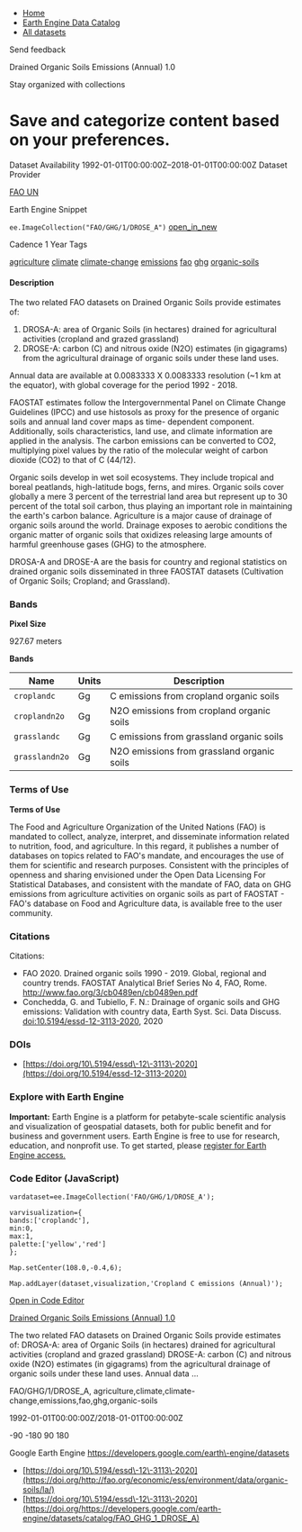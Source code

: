 



* [Home](https://developers.google.com/)
* [Earth Engine Data Catalog](https://developers.google.com/earth-engine/datasets)
* [All datasets](https://developers.google.com/earth-engine/datasets/catalog)





 
 
 Send feedback
 
 

Drained Organic Soils Emissions (Annual) 1\.0


 
 Stay organized with collections
 

 
 Save and categorize content based on your preferences.
===============================================================================================================================================








Dataset Availability
1992\-01\-01T00:00:00Z–2018\-01\-01T00:00:00Z
Dataset Provider


[FAO UN](http://fao.org/economic/ess/environment/data/organic-soils/la/)



Earth Engine Snippet


`ee.ImageCollection("FAO/GHG/1/DROSE_A")` 
[open\_in\_new](https://code.earthengine.google.com/?scriptPath=Examples:Datasets/FAO/FAO_GHG_1_DROSE_A)





Cadence
1 Year
Tags


[agriculture](/earth-engine/datasets/tags/agriculture)
[climate](/earth-engine/datasets/tags/climate)
[climate\-change](/earth-engine/datasets/tags/climate-change)
[emissions](/earth-engine/datasets/tags/emissions)
[fao](/earth-engine/datasets/tags/fao)
[ghg](/earth-engine/datasets/tags/ghg)
[organic\-soils](/earth-engine/datasets/tags/organic-soils)








#### Description



The two related FAO datasets on Drained Organic Soils provide estimates of:


1. DROSA\-A: area of Organic Soils (in hectares) drained for agricultural
activities (cropland and grazed grassland)
2. DROSE\-A: carbon (C) and nitrous oxide (N2O) estimates (in gigagrams) from
the agricultural drainage of organic soils under these land uses.


Annual data are available at 0\.0083333 X 0\.0083333 resolution (\~1 km at the
equator), with global coverage for the period 1992 \- 2018\.


FAOSTAT estimates follow the Intergovernmental Panel on Climate Change
Guidelines (IPCC) and use histosols as proxy for the presence of organic
soils and annual land cover maps as time\- dependent component. Additionally,
soils characteristics, land use, and climate information are applied in the
analysis. The carbon emissions can be converted to CO2, multiplying pixel
values by the ratio of the molecular weight of carbon dioxide (CO2\) to that
of C (44/12\).


Organic soils develop in wet soil ecosystems. They include tropical and
boreal peatlands, high\-latitude bogs, ferns, and mires. Organic soils cover
globally a mere 3 percent of the terrestrial land area but represent up to
30 percent of the total soil carbon, thus playing an important role in
maintaining the earth's carbon balance. Agriculture is a major cause of
drainage of organic soils around the world. Drainage exposes to aerobic
conditions the organic matter of organic soils that oxidizes releasing large
amounts of harmful greenhouse gases (GHG) to the atmosphere.


DROSA\-A and DROSE\-A are the basis for country and regional statistics on
drained organic soils disseminated in three FAOSTAT datasets (Cultivation of
Organic Soils; Cropland; and Grassland).





### Bands



**Pixel Size**
  
927\.67 meters



**Bands**




| Name | Units | Description |
| --- | --- | --- |
| `croplandc` | Gg | C emissions from cropland organic soils |
| `croplandn2o` | Gg | N2O emissions from cropland organic soils |
| `grasslandc` | Gg | C emissions from grassland organic soils |
| `grasslandn2o` | Gg | N2O emissions from grassland organic soils |




### Terms of Use


**Terms of Use**


The Food and Agriculture Organization of the United Nations (FAO) is
mandated to collect, analyze, interpret, and disseminate information related
to nutrition, food, and agriculture. In this regard, it publishes a number
of databases on topics related to FAO's mandate, and encourages the use of
them for scientific and research purposes. Consistent with the principles of
openness and sharing envisioned under the Open Data Licensing For
Statistical Databases, and consistent with the mandate of FAO, data on GHG
emissions from agriculture activities on organic soils as part of FAOSTAT \-
FAO's database on Food and Agriculture data, is available free to the user
community.




### Citations



Citations:
* FAO 2020\. Drained organic soils 1990 \- 2019\. Global, regional and country
trends. FAOSTAT Analytical Brief Series No 4, FAO, Rome.
<http://www.fao.org/3/cb0489en/cb0489en.pdf>
* Conchedda, G. and Tubiello, F. N.: Drainage of organic soils and GHG
emissions: Validation with country data, Earth Syst. Sci. Data Discuss.
[doi:10\.5194/essd\-12\-3113\-2020](https://doi.org/10.5194/essd-12-3113-2020), 2020





### DOIs


* [https://doi.org/10\.5194/essd\-12\-3113\-2020](https://doi.org/10.5194/essd-12-3113-2020)




### Explore with Earth Engine


**Important:** 
 Earth Engine is a platform for petabyte\-scale scientific analysis and visualization of
 geospatial datasets, both for public benefit and for business and government users.
 Earth Engine is free to use for research, education, and nonprofit use. To get started, please
 [register for Earth Engine access.](https://console.cloud.google.com/earth-engine)



### Code Editor (JavaScript)



```
vardataset=ee.ImageCollection('FAO/GHG/1/DROSE_A');

varvisualization={
bands:['croplandc'],
min:0,
max:1,
palette:['yellow','red']
};

Map.setCenter(108.0,-0.4,6);

Map.addLayer(dataset,visualization,'Cropland C emissions (Annual)');
```



[Open in Code Editor](https://code.earthengine.google.com/?scriptPath=Examples:Datasets/FAO/FAO_GHG_1_DROSE_A)


[Drained Organic Soils Emissions (Annual) 1\.0](/earth-engine/datasets/catalog/FAO_GHG_1_DROSE_A)

The two related FAO datasets on Drained Organic Soils provide estimates of: DROSA\-A: area of Organic Soils (in hectares) drained for agricultural activities (cropland and grazed grassland) DROSE\-A: carbon (C) and nitrous oxide (N2O) estimates (in gigagrams) from the agricultural drainage of organic soils under these land uses. Annual data …

 FAO/GHG/1/DROSE\_A,
 agriculture,climate,climate\-change,emissions,fao,ghg,organic\-soils

1992\-01\-01T00:00:00Z/2018\-01\-01T00:00:00Z



 \-90 \-180 90 180
 



Google Earth Engine
https://developers.google.com/earth\-engine/datasets

* [https://doi.org/10\.5194/essd\-12\-3113\-2020](https://doi.org/http://fao.org/economic/ess/environment/data/organic-soils/la/)
* [https://doi.org/10\.5194/essd\-12\-3113\-2020](https://doi.org/https://developers.google.com/earth-engine/datasets/catalog/FAO_GHG_1_DROSE_A)









